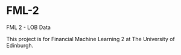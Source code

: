 # FML-2
FML 2 - LOB Data

This project is for Financial Machine Learning 2 at The University of Edinburgh.
